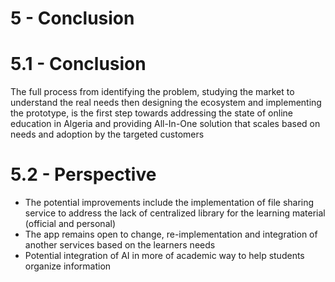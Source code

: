 # 5 - Conclusion
# 5.1 - Conclusion

The full process from identifying the problem, studying the market to understand the real needs then designing the ecosystem and implementing the prototype, is the first step towards addressing the state of online education in Algeria and providing All-In-One solution that scales based on needs and adoption by the targeted customers

# 5.2 - Perspective

 + The potential improvements include the implementation of file sharing service to address the lack of centralized library for the learning material (official and personal)
 + The app remains open to change, re-implementation and integration of another services based on the learners needs
 + Potential integration of AI in more of academic way to help students organize information
